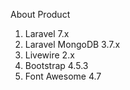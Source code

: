 About Product
1. Laravel 7.x
2. Laravel MongoDB 3.7.x
3. Livewire 2.x
4. Bootstrap 4.5.3
5. Font Awesome 4.7